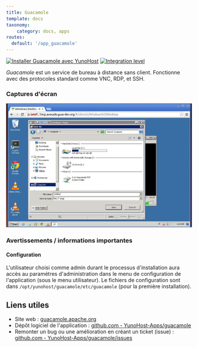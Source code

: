 ```yaml
---
title: Guacamole
template: docs
taxonomy:
    category: docs, apps
routes:
  default: '/app_guacamole'
---
```


[![Installer Guacamole avec YunoHost](https://install-app.yunohost.org/install-with-yunohost.svg)](https://install-app.yunohost.org/?app=guacamole) [![Integration level](https://dash.yunohost.org/integration/guacamole.svg)](https://dash.yunohost.org/appci/app/guacamole)

*Guacamole* est un service de bureau à distance sans client. Fonctionne avec des protocoles standard comme VNC, RDP, et SSH.

### Captures d'écran

![Capture d'écran de Guacamole](https://github.com/YunoHost-Apps/guacamole_ynh/blob/master/doc/screenshots/screenshot1.jpg)

### Avertissements / informations importantes

#### Configuration

L'utilisateur choisi comme admin durant le processus d'installation aura accès au paramétres d'administration dans le menu de configuration de l'application (sous le menu utilisateur). Le fichiers de configuration sont dans `/opt/yunohost/guacamole/etc/guacamole` (pour la première installation).

## Liens utiles

+ Site web : [guacamole.apache.org](https://guacamole.apache.org/)
+ Dépôt logiciel de l'application : [github.com - YunoHost-Apps/guacamole](https://github.com/YunoHost-Apps/guacamole_ynh)
+ Remonter un bug ou une amélioration en créant un ticket (issue) : [github.com - YunoHost-Apps/guacamole/issues](https://github.com/YunoHost-Apps/guacamole_ynh/issues)
